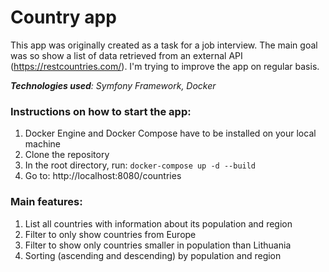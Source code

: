 # Country app

This app was originally created as a task for a job interview. The main goal was so show a list of data retrieved from an external API (https://restcountries.com/). I'm trying to improve the app on regular basis.

_**Technologies used**: Symfony Framework, Docker_

### Instructions on how to start the app:
1. Docker Engine and Docker Compose have to be installed on your local machine
2. Clone the repository
3. In the root directory, run: `docker-compose up -d --build`
4. Go to: http://localhost:8080/countries

### Main features:
1. List all countries with information about its population and region
2. Filter to only show countries from Europe
3. Filter to show only countries smaller in population than Lithuania
4. Sorting (ascending and descending) by population and region
